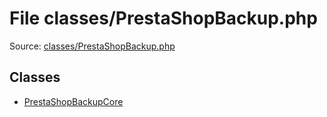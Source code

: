 File classes/PrestaShopBackup.php
=========
Source: [classes/PrestaShopBackup.php](https://github.com/PrestaShop/PrestaShop/blob/1.6.1.1/classes/PrestaShopBackup.php)


Classes
-------

* [PrestaShopBackupCore](class.PrestaShopBackupCore.md)

